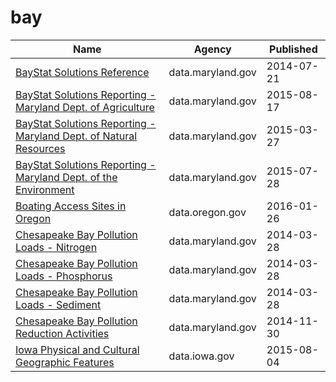 # bay

Name | Agency | Published
---- | ---- | ---------
[BayStat Solutions Reference](../datasets/ftr4-szsp.md) | data.maryland.gov | 2014-07-21
[BayStat Solutions Reporting - Maryland Dept. of Agriculture](../datasets/tsya-25ee.md) | data.maryland.gov | 2015-08-17
[BayStat Solutions Reporting - Maryland Dept. of Natural Resources](../datasets/4zqs-i2t2.md) | data.maryland.gov | 2015-03-27
[BayStat Solutions Reporting - Maryland Dept. of the Environment](../datasets/ab68-n7ja.md) | data.maryland.gov | 2015-07-28
[Boating Access Sites in Oregon](../datasets/spxe-q5vj.md) | data.oregon.gov | 2016-01-26
[Chesapeake Bay Pollution Loads - Nitrogen](../datasets/rsrj-4w3t.md) | data.maryland.gov | 2014-03-28
[Chesapeake Bay Pollution Loads - Phosphorus](../datasets/eumn-ip4q.md) | data.maryland.gov | 2014-03-28
[Chesapeake Bay Pollution Loads - Sediment](../datasets/x5pe-335m.md) | data.maryland.gov | 2014-03-28
[Chesapeake Bay Pollution Reduction Activities](../datasets/2rth-fybg.md) | data.maryland.gov | 2014-11-30
[Iowa Physical and Cultural Geographic Features](../datasets/uedc-2fk7.md) | data.iowa.gov | 2015-08-04

